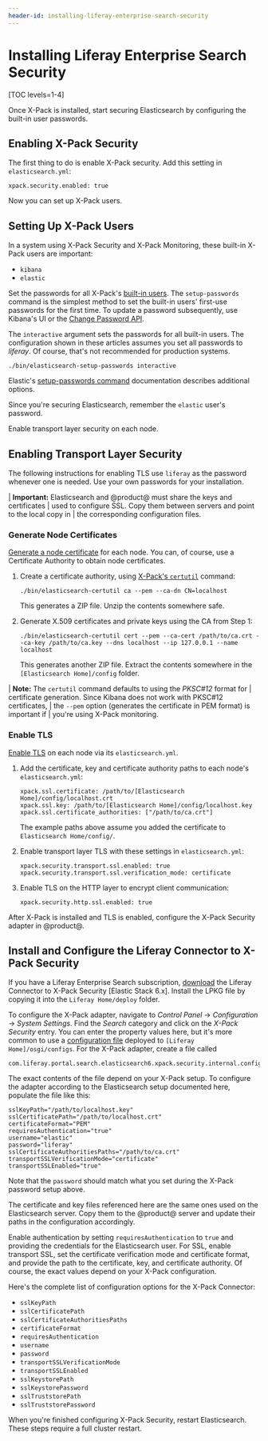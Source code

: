 ```yaml
---
header-id: installing-liferay-enterprise-search-security
---
```


# Installing Liferay Enterprise Search Security

[TOC levels=1-4]

Once X-Pack is installed, start securing Elasticsearch by configuring the
built-in user passwords.

## Enabling X-Pack Security

The first thing to do is enable X-Pack security. Add this setting in
`elasticsearch.yml`:

    xpack.security.enabled: true

Now you can set up X-Pack users.

## Setting Up X-Pack Users

In a system using X-Pack Security and X-Pack Monitoring, these built-in
X-Pack users are important:

- `kibana`
- `elastic`

Set the passwords for all X-Pack's 
[built-in users](https://www.elastic.co/guide/en/x-pack/6.5/setting-up-authentication.html#built-in-users).
The `setup-passwords` command is the simplest method to set the built-in users'
first-use passwords for the first time. To update a password subsequently, use
Kibana's UI or the 
[Change Password API](https://www.elastic.co/guide/en/elasticsearch/reference/6.5/security-api-change-password.html).

The `interactive` argument sets the passwords for all built-in users. The
configuration shown in these articles assumes you set all passwords to
*liferay*. Of course, that's not recommended for production systems.

    ./bin/elasticsearch-setup-passwords interactive

Elastic's 
[setup-passwords command](https://www.elastic.co/guide/en/elasticsearch/reference/6.5/setup-passwords.html) 
documentation describes additional options.

Since you're securing Elasticsearch, remember the `elastic` user's password. 

Enable transport layer security on each node.

## Enabling Transport Layer Security

The following instructions for enabling TLS use `liferay` as the password
whenever one is needed. Use your own passwords for your installation. 

| **Important:** Elasticsearch and @product@ must share the keys and certificates
| used to configure SSL. Copy them between servers and point to the local copy in
| the corresponding configuration files.

### Generate Node Certificates

[Generate a node certificate](https://www.elastic.co/guide/en/elasticsearch/reference/6.5/configuring-tls.html#node-certificates)
for each node. You can, of course, use a Certificate Authority to obtain node 
certificates.

1.  Create a certificate authority, using 
    [X-Pack's `certutil`](https://www.elastic.co/guide/en/elasticsearch/reference/6.5/certutil.html)
    command:

        ./bin/elasticsearch-certutil ca --pem --ca-dn CN=localhost

    This generates a ZIP file. Unzip the contents somewhere safe.

2.  Generate X.509 certificates and private keys using the CA from Step 1:

        ./bin/elasticsearch-certutil cert --pem --ca-cert /path/to/ca.crt --ca-key /path/to/ca.key --dns localhost --ip 127.0.0.1 --name localhost

    This generates another ZIP file. Extract the contents somewhere in the
    `[Elasticsearch Home]/config` folder.

| **Note:** The `certutil` command defaults to using the *PKSC#12* format for
| certificate generation. Since Kibana does not work with PKSC#12 certificates,
| the `--pem` option (generates the certificate in PEM format) is important if
| you're using X-Pack monitoring.

### Enable TLS

[Enable TLS](https://www.elastic.co/guide/en/elasticsearch/reference/6.5/configuring-tls.html#enable-ssl) 
on each node via its `elasticsearch.yml`.

1.  Add the certificate, key and certificate authority paths to each node's
    `elasticsearch.yml`:

        xpack.ssl.certificate: /path/to/[Elasticsearch Home]/config/localhost.crt
        xpack.ssl.key: /path/to/[Elasticsearch Home]/config/localhost.key
        xpack.ssl.certificate_authorities: ["/path/to/ca.crt"]

    The example paths above assume you added the certificate to `Elasticsearch
    Home/config/`. 

2.  Enable transport layer TLS with these settings in `elasticsearch.yml`:

        xpack.security.transport.ssl.enabled: true
        xpack.security.transport.ssl.verification_mode: certificate

3.  Enable TLS on the HTTP layer to encrypt client communication:

        xpack.security.http.ssl.enabled: true

After X-Pack is installed and TLS is enabled, configure the X-Pack Security
adapter in @product@.

## Install and Configure the Liferay Connector to X-Pack Security

If you have a Liferay Enterprise Search subscription, 
[download](https://web.liferay.com/group/customer/dxp/downloads/enterprise-search) 
the Liferay Connector to X-Pack Security [Elastic Stack 6.x]. Install the LPKG
file by copying it into the `Liferay Home/deploy` folder. 

To configure the X-Pack adapter, navigate to *Control Panel* &rarr;
*Configuration* &rarr; *System Settings*. Find the *Search* category and click
on the *X-Pack Security* entry. You can enter the property values here, but it's
more common to use a 
[configuration file](/docs/7-1/user/-/knowledge_base/u/understanding-system-configuration-files)
deployed to `[Liferay Home]/osgi/configs`. For the X-Pack adapter, create a file
called

    com.liferay.portal.search.elasticsearch6.xpack.security.internal.configuration.XPackSecurityConfiguration.config

The exact contents of the file depend on your X-Pack setup. To configure the
adapter according to the Elasticsearch setup documented here, populate the file
like this:

    sslKeyPath="/path/to/localhost.key"
    sslCertificatePath="/path/to/localhost.crt"
    certificateFormat="PEM"
    requiresAuthentication="true"
    username="elastic"
    password="liferay"
    sslCertificateAuthoritiesPaths="/path/to/ca.crt"
    transportSSLVerificationMode="certificate"
    transportSSLEnabled="true"

Note that the `password` should match what you set during the X-Pack password
setup above. 

The certificate and key files referenced here are the same ones used on the
Elasticsearch server. Copy them to the @product@ server and update their paths
in the configuration accordingly.

Enable authentication by setting `requiresAuthentication` to `true` and providing the
credentials for the Elasticsearch user. For SSL, enable transport SSL, set the
certificate verification mode and certificate format, and provide the path to
the certificate, key, and certificate authority. Of course, the exact values
depend on your X-Pack configuration. 

Here's the complete list of configuration options for the X-Pack Connector:

- `sslKeyPath`
- `sslCertificatePath`
- `sslCertificateAuthoritiesPaths`
- `certificateFormat`
- `requiresAuthentication`
- `username`
- `password`
- `transportSSLVerificationMode`
- `transportSSLEnabled`
- `sslKeystorePath`
- `sslKeystorePassword`
- `sslTruststorePath`
- `sslTruststorePassword`

When you're finished configuring X-Pack Security, restart Elasticsearch. These
steps require a full cluster restart.

